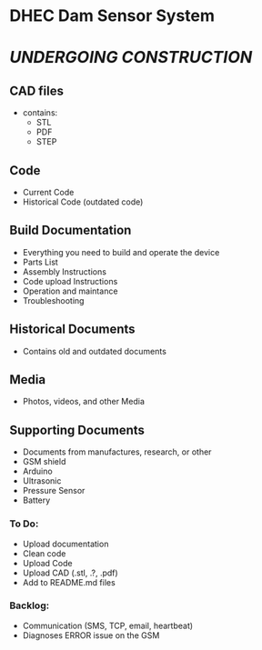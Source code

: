 # DHEC Dam Sensor System
# *****UNDERGOING CONSTRUCTION*****

## CAD files
- contains:
  - STL
  - PDF
  - STEP
  
## Code
- Current Code
- Historical Code (outdated code)

## Build Documentation
- Everything you need to build and operate the device
- Parts List
- Assembly Instructions
- Code upload Instructions
- Operation and maintance
- Troubleshooting

## Historical Documents
- Contains old and outdated documents

## Media
- Photos, videos, and other Media

## Supporting Documents
- Documents from manufactures, research, or other
- GSM shield
- Arduino
- Ultrasonic
- Pressure Sensor
- Battery

### To Do:
- Upload documentation
- Clean code
- Upload Code
- Upload CAD (.stl, .?, .pdf)
- Add to README.md files

### Backlog:
- Communication (SMS, TCP, email, heartbeat)
- Diagnoses ERROR issue on the GSM
